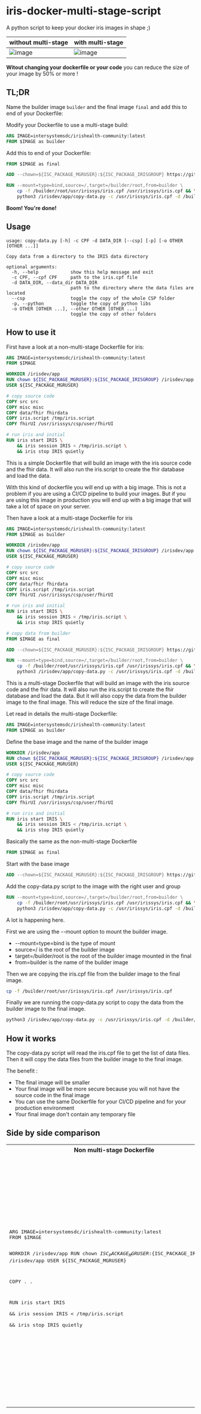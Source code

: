 # iris-docker-multi-stage-script

A python script to keep your docker iris images in shape ;)

| without multi-stage | with multi-stage |
| --- | --- |
|![image](https://github.com/grongierisc/iris-docker-multi-stage-script/blob/main/misc/before.png?raw=true)| ![image](https://github.com/grongierisc/iris-docker-multi-stage-script/blob/main/misc/after.png?raw=true)|

**Witout changing your dockerfile or your code** you can reduce the size of your image by 50% or more !

## TL;DR

Name the builder image `builder` and the final image `final` and add this to end of your Dockerfile:

Modify your Dockerfile to use a multi-stage build:

```dockerfile
ARG IMAGE=intersystemsdc/irishealth-community:latest
FROM $IMAGE as builder
```

Add this to end of your Dockerfile:

```dockerfile
FROM $IMAGE as final

ADD --chown=${ISC_PACKAGE_MGRUSER}:${ISC_PACKAGE_IRISGROUP} https://github.com/grongierisc/iris-docker-multi-stage-script/releases/latest/download/copy-data.py /irisdev/app/copy-data.py

RUN --mount=type=bind,source=/,target=/builder/root,from=builder \
    cp -f /builder/root/usr/irissys/iris.cpf /usr/irissys/iris.cpf && \
    python3 /irisdev/app/copy-data.py -c /usr/irissys/iris.cpf -d /builder/root/ 
```

**Boom! You're done!**

## Usage

```
usage: copy-data.py [-h] -c CPF -d DATA_DIR [--csp] [-p] [-o OTHER [OTHER ...]]

Copy data from a directory to the IRIS data directory

optional arguments:
  -h, --help            show this help message and exit
  -c CPF, --cpf CPF     path to the iris.cpf file
  -d DATA_DIR, --data_dir DATA_DIR
                        path to the directory where the data files are located
  --csp                 toggle the copy of the whole CSP folder
  -p, --python          toggle the copy of python libs
  -o OTHER [OTHER ...], --other OTHER [OTHER ...]
                        toggle the copy of other folders
```

## How to use it

First have a look at a non-multi-stage Dockerfile for iris:

```dockerfile
ARG IMAGE=intersystemsdc/irishealth-community:latest
FROM $IMAGE 

WORKDIR /irisdev/app
RUN chown ${ISC_PACKAGE_MGRUSER}:${ISC_PACKAGE_IRISGROUP} /irisdev/app
USER ${ISC_PACKAGE_MGRUSER}

# copy source code
COPY src src
COPY misc misc
COPY data/fhir fhirdata
COPY iris.script /tmp/iris.script
COPY fhirUI /usr/irissys/csp/user/fhirUI

# run iris and initial 
RUN iris start IRIS \
    && iris session IRIS < /tmp/iris.script \
    && iris stop IRIS quietly
```

This is a simple Dockerfile that will build an image with the iris source code and the fhir data. It will also run the iris.script to create the fhir database and load the data.

With this kind of dockerfile you will end up with a big image. This is not a problem if you are using a CI/CD pipeline to build your images. But if you are using this image in production you will end up with a big image that will take a lot of space on your server.

Then have a look at a multi-stage Dockerfile for iris

```dockerfile
ARG IMAGE=intersystemsdc/irishealth-community:latest
FROM $IMAGE as builder

WORKDIR /irisdev/app
RUN chown ${ISC_PACKAGE_MGRUSER}:${ISC_PACKAGE_IRISGROUP} /irisdev/app
USER ${ISC_PACKAGE_MGRUSER}

# copy source code
COPY src src
COPY misc misc
COPY data/fhir fhirdata
COPY iris.script /tmp/iris.script
COPY fhirUI /usr/irissys/csp/user/fhirUI

# run iris and initial 
RUN iris start IRIS \
    && iris session IRIS < /tmp/iris.script \
    && iris stop IRIS quietly

# copy data from builder
FROM $IMAGE as final

ADD --chown=${ISC_PACKAGE_MGRUSER}:${ISC_PACKAGE_IRISGROUP} https://github.com/grongierisc/iris-docker-multi-stage-script/releases/latest/download/copy-data.py /irisdev/app/copy-data.py

RUN --mount=type=bind,source=/,target=/builder/root,from=builder \
    cp -f /builder/root/usr/irissys/iris.cpf /usr/irissys/iris.cpf && \
    python3 /irisdev/app/copy-data.py -c /usr/irissys/iris.cpf -d /builder/root/ 
```

This is a multi-stage Dockerfile that will build an image with the iris source code and the fhir data. It will also run the iris.script to create the fhir database and load the data. But it will also copy the data from the builder image to the final image. This will reduce the size of the final image.

Let read in details the multi-stage Dockerfile:

```dockerfile
ARG IMAGE=intersystemsdc/irishealth-community:latest
FROM $IMAGE as builder
```

Define the base image and the name of the builder image

```dockerfile
WORKDIR /irisdev/app
RUN chown ${ISC_PACKAGE_MGRUSER}:${ISC_PACKAGE_IRISGROUP} /irisdev/app
USER ${ISC_PACKAGE_MGRUSER}

# copy source code
COPY src src
COPY misc misc
COPY data/fhir fhirdata
COPY iris.script /tmp/iris.script
COPY fhirUI /usr/irissys/csp/user/fhirUI

# run iris and initial 
RUN iris start IRIS \
	&& iris session IRIS < /tmp/iris.script \
	&& iris stop IRIS quietly
```

Basically the same as the non-multi-stage Dockerfile

```dockerfile
FROM $IMAGE as final
```

Start with the base image

```dockerfile
ADD --chown=${ISC_PACKAGE_MGRUSER}:${ISC_PACKAGE_IRISGROUP} https://github.com/grongierisc/iris-docker-multi-stage-script/releases/latest/download/copy-data.py /irisdev/app/copy-data.py
```

Add the copy-data.py script to the image with the right user and group

```dockerfile
RUN --mount=type=bind,source=/,target=/builder/root,from=builder \
    cp -f /builder/root/usr/irissys/iris.cpf /usr/irissys/iris.cpf && \
    python3 /irisdev/app/copy-data.py -c /usr/irissys/iris.cpf -d /builder/root/ 
```

A lot is happening here. 

First we are using the --mount option to mount the builder image. 
- --mount=type=bind is the type of mount
- source=/ is the root of the builder image
- target=/builder/root is the root of the builder image mounted in the final
- from=builder is the name of the builder image

Then we are copying the iris.cpf file from the builder image to the final image. 

```bash
cp -f /builder/root/usr/irissys/iris.cpf /usr/irissys/iris.cpf
```

Finally we are running the copy-data.py script to copy the data from the builder image to the final image.

```bash
python3 /irisdev/app/copy-data.py -c /usr/irissys/iris.cpf -d /builder/root/ 
```

## How it works

The copy-data.py script will read the iris.cpf file to get the list of data files. Then it will copy the data files from the builder image to the final image.

The benefit :
- The final image will be smaller
- Your final image will be more secure because you will not have the source code in the final image
- You can use the same Dockerfile for your CI/CD pipeline and for your production environment
- Your final image don't contain any temporary file

## Side by side comparison

<table>
    <tr>
        <th>Non multi-stage Dockerfile</th>
        <th>Multi-stage Dockerfile</th>
    </tr>
    <tr>
        <td>
        <pre lang="dockerfile">
ARG IMAGE=intersystemsdc/irishealth-community:latest
FROM $IMAGE

WORKDIR /irisdev/app
RUN chown ${ISC_PACKAGE_MGRUSER}:${ISC_PACKAGE_IRISGROUP} /irisdev/app
USER ${ISC_PACKAGE_MGRUSER}

COPY . .

RUN iris start IRIS \
    && iris session IRIS < /tmp/iris.script \
    && iris stop IRIS quietly
        </pre>
        </td>
        <td>
        <pre lang="dockerfile">
            <div>
ARG IMAGE=intersystemsdc/irishealth-community:latest
FROM $IMAGE as builder

WORKDIR /irisdev/app
RUN chown ${ISC_PACKAGE_MGRUSER}:${ISC_PACKAGE_IRISGROUP} /irisdev/app
USER ${ISC_PACKAGE_MGRUSER}


COPY . .


RUN iris start IRIS \
    && iris session IRIS < /tmp/iris.script \
    && iris stop IRIS quietly

FROM $IMAGE as final

ADD --chown=${ISC_PACKAGE_MGRUSER}:${ISC_PACKAGE_IRISGROUP} https://github.com/grongierisc/iris-docker-multi-stage-script/releases/latest/download/copy-data.py /irisdev/app/copy-data.py

RUN --mount=type=bind,source=/,target=/builder/root,from=builder \
    cp -f /builder/root/usr/irissys/iris.cpf /usr/irissys/iris.cpf && \
    python3 /irisdev/app/copy-data.py -c /usr/irissys/iris.cpf -d /builder/root/
            </div>
        </pre>
        </td>
</table>


